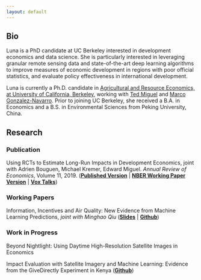 ```yaml
---
layout: default
---
```


## Bio

Luna is a PhD candidate at UC Berkeley interested in development economics and data science. She is particularly interested in leveraging granular remote sensing data and state-of-the-art deep learning algorithms to improve measures of economic development in regions with poor official statistics, and evaluate policy effectiveness in international development.

Luna is currently a Ph.D. candidate in [Agricultural and Resource Economics, at University of California, Berkeley](https://are.berkeley.edu), working with [Ted Miguel](http://emiguel.econ.berkeley.edu/) and [Marco Gonzalez-Navarro](https://are.berkeley.edu/users/marco-gonzalez-navarro). Prior to joining UC Berkeley, she received a B.A. in Economics and a B.S. in Environmental Sciences from Peking University, China.

## Research

### Publication

Using RCTs to Estimate Long-Run Impacts in Development Economics, joint with Adrien Bouguen, Michael Kremer, Edward Miguel. _Annual Review of Economics_, Volume 11, 2019. ([__Published Version__](https://www.annualreviews.org/doi/full/10.1146/annurev-economics-080218-030333) &#124; [__NBER Working Paper Version__](https://www.nber.org/papers/w25356) &#124; [__Vox Talks__](https://voxeu.org/vox-talks/rcts-long-run))

### Working Papers

Information, Incentives and Air Quality: New Evidence from Machine Learning Predictions, _joint with Minghao Qiu_ ([__Slides__](https://github.com/luna983/air-quality-machine-learning/blob/master/docs/slides.pdf) &#124; [__Github__](https://github.com/luna983/air-quality-machine-learning))

### Work in Progress

Beyond Nightlight: Using Daytime High-Resolution Satellite Images in Economics

Impact Evaluation with Satellite Imagery and Machine Learning: Evidence from the GiveDirectly Experiment in Kenya ([__Github__](https://github.com/luna983/impact-evaluation-with-machine-learning))
